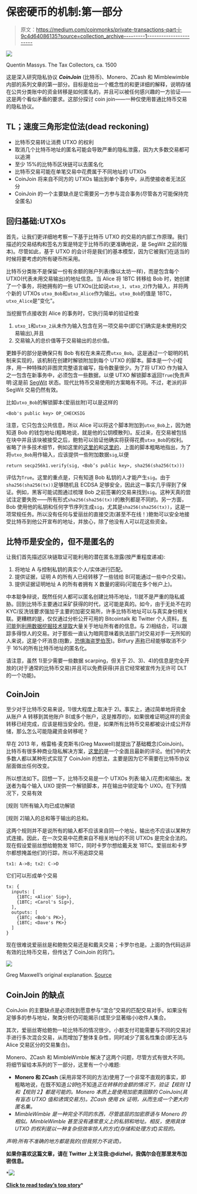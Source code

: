 # 保密硬币的机制:第一部分

> 原文：<https://medium.com/coinmonks/private-transactions-part-i-9c4d64086135?source=collection_archive---------1----------------------->

![](img/20c7a96362d5d37b74bf8b4e76913cc5.png)

Quentin Massys. The Tax Collectors, ca. 1500

这是深入研究隐私协议 ***CoinJoin*** (比特币)、Monero、ZCash 和 Mimblewimble 内部的系列文章的第一部分。目标是给出一个概念性的和更详细的解释，说明存储在公共分类账中的资金转移是如何匿名的，并且可以被任何感兴趣的一方验证——这是两个看似矛盾的要求。这部分探讨 coin join——一种仅使用普通比特币交易的隐私协议。

## TL；速度三角形定位法(dead reckoning)

*   比特币交易转让消费 UTXO 的权利
*   取消几个比特币地址的匿名可能会导致严重的隐私泄露，因为大多数交易都可以追溯
*   至少 15%的比特币区块链可以去匿名化
*   比特币交易可能在单笔交易中花费属于不同地址的 UTXOs
*   CoinJoin 将来自不同方的 UTXOs 输出到单个事务中，从而使接收者无法区分
*   CoinJoin 的一个主要缺点是它需要另一方参与混合事务(尽管各方可能保持完全匿名)

## 回归基础:UTXOs

首先，让我们更详细地考察一下基于比特币 UTXO 的交易的内部工作原理。我们描述的交易结构和签名方案是特定于比特币的(更准确地说，是 SegWit 之前的版本)。尽管如此，基于 UTXO 的会计将是我们的基本模型，因为它被我们在适当的时候将要考虑的所有硬币所采用。

比特币分类账不是保留一份有余额的账户列表(像以太坊一样)，而是包含每个 UTXO(代表未用交易输出)的地址信息。当 Alice 将 1BTC 转移给 Bob 时，她创建了一个事务，将她拥有的一些 UTXOs(比如说`utxo_1, utxo_2`)作为输入，并将两个新的 UTXOs `utxo_Bob`和`utxo_Alice`作为输出。`utxo_Bob`的值是 1BTC，`utxo_Alice`是“变化”。

当挖掘节点接收到 Alice 的事务时，它执行简单的验证检查

1.  `utxo_1`和`utxo_2`从未作为输入包含在另一项交易中(即它们确实是未使用的交易输出),并且
2.  交易输入的总价值等于交易输出的总价值。

更棘手的部分是确保只有 Bob 有权在未来花费`utxo_Bob`。这是通过一个聪明的机制来实现的，该机制在创建时解锁附加到每个 UTXO 的脚本。脚本是一个小程序，用一种特殊的非图灵完整语言编写，指令数量很少。为了将 UTXO 作为输入之一包含在新事务中，必须包含一些数据，以便 UTXO 解锁脚本返回`True`(免责声明:这是前 [SegWit](https://en.bitcoin.it/wiki/Segregated_Witness) 状态。现代比特币交易使用的方案略有不同。不过，老派的非 SegWit 交易仍然有效。

比如`utxo_Bob`的解锁脚本(爱丽丝附)可以是这样的

```
<Bob's public key> OP_CHECKSIG
```

注意，它只包含公共信息，所以 Alice 可以将这个脚本附加到`utxo_Bob`上，因为她知道 Bob 的钱包地址(粗略地说，就是他的公钥模散列)。反过来，在交易被包括在块中并且该块被接受之后，鲍勃可以验证他确实将获得花费`utxo_Bob`的权利。省略了许多技术细节，例如这里的[这里的](https://www.oreilly.com/library/view/mastering-bitcoin/9781491902639/ch05.html)和[这里的](https://en.bitcoin.it/wiki/OP_CHECKSIG)，上面的脚本粗略地指出，为了将`utxo_Bob`用作输入，应该提供一些附加数据`sig`,以便

```
return secp256k1.verify(sig, <Bob’s public key>, sha256(sha256(tx)))
```

评估为`True`。这里的重点是，只有知道 Bob 私钥的人才能产生`sig`。由于`sha256(sha256(tx))`足够随机且 ECDSA 足够安全，因此这一事实几乎得到了保证。例如，黑客可能试图通过梳理 Bob 之前签署的交易来找到`sig`。这种天真的尝试注定要失败——所有形式`sha256(sha256(tx))`的散列都是不同的。另一方面，Bob 使用他的私钥和任何字节序列生成`sig`，尤其是`sha256(sha256(tx))`，这是一项常规任务。所以没有任何与爱丽丝的直接交流(甚至不在线！)鲍勃可以安全地接受比特币到他公开宣布的地址，并放心，除了他没有人可以花这些资金。

## 比特币是安全的，但不是匿名的

让我们首先描述区块链取证可能利用的潜在匿名泄露(按严重程度递减):

1.  将地址 A 与控制私钥的真实个人/实体进行匹配。
2.  提供证据，证明 A 的所有人已经转移了一些钱给 B(可能通过一些中介交易)。
3.  提供证据证明地址 A 的所有者拥有 X 数量的密码(可能在多个帐户上)。

中本聪争辩说，既然任何人都可以匿名创建比特币地址，1)就不是严重的隐私威胁。回到比特币主要通过采矿获得的时代，这可能是真的。如今，由于无处不在的 KYC/反洗钱要求强加于主要的加密交易所，许多比特币地址可以与真实身份相关联。更糟糕的是，仅仅通过分析公开可用的 Bitcointalk 和 Twitter 个人资料，[有可能](https://arxiv.org/pdf/1801.07501.pdf)到[利用数据挖掘技术提取](https://arxiv.org/pdf/1502.01657.pdf)大量关于地址所有者的信息。与 2)相结合，可以跟踪多得惊人的交易。对于那些一直认为暗网意味着执法部门对交易对手一无所知的人来说，这是个坏消息(抱歉，[恐惧海盗罗伯茨](https://www.wired.com/2015/04/silk-road-1/))。Bitfury [声称](https://nulltx.com/bitfury-group-unveils-technique-to-analyze-bitcoin-transactions/)已经能够取消不少于 16%的所有比特币地址的匿名化。

请注意，虽然 1)至少需要一些数据 scarping，但关于 2)、3)、4)的信息是完全开放的(对于通常的比特币交易)并且可以免费获得(并且它经常被宣传为无许可 DLT 的一个功能)。

## CoinJoin

至少对于比特币交易来说，1)很大程度上取决于 2)。事实上，通过简单地将资金从账户 A 转移到其他账户 B(或多个账户，这是推荐的)，如果很难证明这样的资金转移已经完成，应该是相当安全的。但是，如果所有比特币交易都被设计成公开存储，那么怎么可能隐藏资金转移呢？

早在 2013 年，格雷格·麦克斯韦(Greg Maxwell)就提出了基础概念(CoinJoin)。比特币有很多种商业隐私解决方案，[这里的](https://bitcoinmagazine.com/articles/bitcoin-privacycoin-tech-making-bitcoin-more-private/)是一个全面且最新的评论。他们中的大多数人都以某种形式实现了 CoinJoin 的想法，主要是因为它不需要在比特币协议层面做出任何改变。

所以想法如下。回想一下，比特币交易是一个 UTXOs 列表:输入(花费)和输出。发送者为每个输入 UXO 提供一个解锁脚本，并在输出中锁定每个 UXO。在下列情况下，交易有效

[规则 1]所有输入均已成功解锁

[规则 2]输入的总和等于输出的总和。

这两个规则并不是说所有的输入都不应该来自同一个地址，输出也不应该以某种方式连接。因此，在一次交易中花费来自不相关地址的不同 UTXOs 是完全合法的。现在假设爱丽丝想给鲍勃发 1BTC，同时卡罗尔想给戴夫发 1BTC。爱丽丝和卡罗尔都想掩盖他们的行踪，所以不用追踪交易

```
tx1: A->B; tx2: C->D
```

它们可以形成单个交易

```
tx: {
  inputs: [
    {1BTC; <Alice' Sig>},
    {1BTC; <Carol's Sig>}, 
  ],
  outputs: [
    {1BTC; <Bob's PK>},
    {1BTC; <Dave's PK>}
  ] 
}
```

现在很难说爱丽丝是和鲍勃交易还是和戴夫交易；卡罗尔也是。上面的伪代码远非有效的比特币交易，但传达了 CoinJoin 的窍门。

![](img/d159886cd7b94d6cfa1962631c0c9742.png)

Greg Maxwell’s original explanation. [Source](https://bitcointalk.org/index.php?topic=279249.0)

## CoinJoin 的缺点

CoinJoin 的主要缺点是必须找到愿意参与“混合”交易的匹配交易对手。如果没有足够多的参与地址，聚类分析仍可能揭示(或至少显著缩小)收件人集合。

其次，爱丽丝寄给鲍勃一轮比特币的情况很少。小额支付可能需要与不同的交易对手进行多次混合交易，从而增加了整体复杂性，同时减少了匿名性集合(即无法与 Alice 交易区分的交易集合)。

Monero、ZCash 和 MimbleWimble 解决了这两个问题，尽管方式有很大不同。将细节留给本系列的下一部分，这里有一个小难题:

*   **Monero 和 ZCash** (采用非常不同的方法)使用了一个非常不直观的事实，即粗略地说，在既不知道*公钥*也不知道*正在转移的金额的情况下，验证【规则 1】和【规则 2】都是可能的。Monero 本质上是使用加密类固醇的 CoinJoin(具有盲态 UTXO 值和诱饵交易方)。ZCash 使用 zk 证明，从而生成一个更大的匿名集。*
*   *MimbleWimble 是一种完全不同的东西，尽管底层的加密原语与 Monero 的相似。MimbleWimble 甚至没有通常意义上的私钥和地址。相反，使用具体 UTXO 的权利是以一种复杂但效率惊人的方式(存储和处理方式)实现的。*

*声明:所有不准确的地方都是我的(但我努力不说谎)。*

**如果你喜欢这篇文章，请在 Twitter 上关注我:@dizhel，我偶尔会在那里发布加密信息。**

*[![](img/449450761cd76f44f9ae574333f9e9af.png)](http://bit.ly/2G71Sp7)

[**Click to read today’s top story**](http://bit.ly/2G71Sp7)*